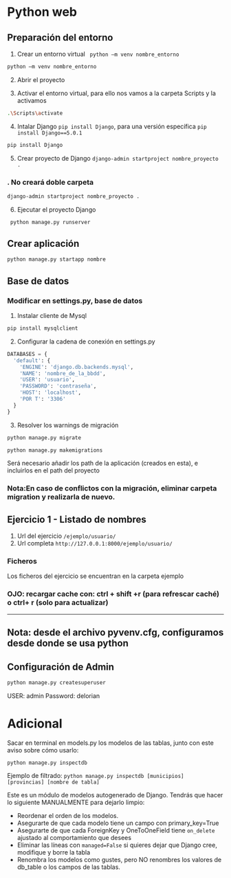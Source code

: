 # Python web

## Preparación del entorno

  1. Crear un entorno virtual ``` python –m venv nombre_entorno```
  ```bash
  python –m venv nombre_entorno
  ```

  2. Abrir el proyecto

  3. Activar el entorno virtual, para ello nos vamos a la carpeta Scripts y la activamos
  ```bash
  .\Scripts\activate
  ```

  4. Intalar Django ```pip install Django```, para una versión específica ```pip install Django==5.0.1```
  ```bash
  pip install Django
  ```

 5. Crear proyecto de Django ```django-admin startproject nombre_proyecto .```

### . No creará doble carpeta

  ```bash
  django-admin startproject nombre_proyecto .
  ``` 

  6. Ejecutar el proyecto Django
  ```bash
   python manage.py runserver
  ``` 

## Crear aplicación 

```bash
python manage.py startapp nombre
```

## Base de datos

### Modificar en settings.py, base de datos

  1. Instalar cliente de Mysql
  ```bash
  pip install mysqlclient
  ```

  2. Configurar la cadena de conexión en settings.py
  ```python
  DATABASES = {
    'default': {
      'ENGINE': 'django.db.backends.mysql',
      'NAME': 'nombre_de_la_bbdd',
      'USER': 'usuario',
      'PASSWORD': 'contraseña',
      'HOST': 'localhost',
      'POR T': '3306'
    }
  }
  ```

  3. Resolver los warnings de migración
  ```bash
  python manage.py migrate
  
  python manage.py makemigrations
  ```

Será necesario añadir los path de la aplicación (creados en esta), e incluirlos en el path del proyecto


### Nota:En caso de conflictos con la migración, eliminar carpeta migration y realizarla de nuevo. 

## Ejercicio 1 - Listado de nombres

  1. Url del ejercicio ```/ejemplo/usuario/```
  2. Url completa ```http://127.0.0.1:8000/ejemplo/usuario/```

### Ficheros
Los ficheros del ejercicio se encuentran en la carpeta ejemplo


### OJO: recargar cache con: ctrl + shift +r (para  refrescar caché) o ctrl+ r (solo para actualizar)

---------------------------------------------------------------------------------------
Nota: desde el archivo pyvenv.cfg, configuramos desde donde se usa python
---------------------------------------------------------------------------------------

## Configuración de Admin

```bash
python manage.py createsuperuser
```

USER: admin
Password: delorian

# Adicional
Sacar en terminal en models.py los modelos de las tablas, junto con este aviso sobre cómo usarlo: 

```python manage.py inspectdb```

Ejemplo de filtrado:
```python manage.py inspectdb [municipios] [provincias] [nombre de tabla]```


Este es un módulo de modelos autogenerado de Django.
Tendrás que hacer lo siguiente MANUALMENTE para dejarlo limpio:
* Reordenar el orden de los modelos.
* Asegurarte de que cada modelo tiene un campo con primary_key=True
* Asegurarte de que cada ForeignKey y OneToOneField tiene `on_delete` ajustado al comportamiento que desees
* Eliminar las líneas con  `managed=False` si quieres dejar que Django cree, modifique y borre la tabla
* Renombra los modelos como gustes, pero NO renombres los valores de db_table o los campos de las tablas.

